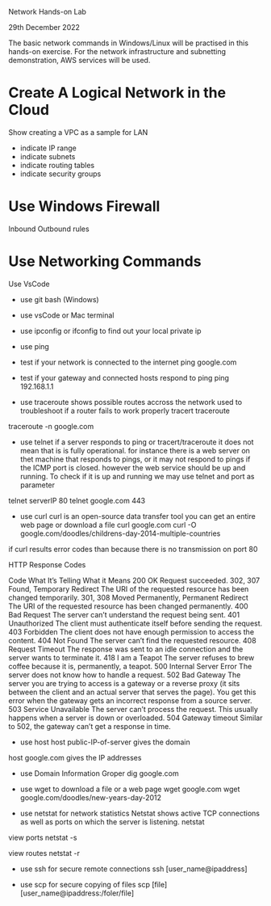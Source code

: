 Network 
Hands-on Lab

29th December 2022

The basic network commands in Windows/Linux will be practised in this hands-on exercise.
For the network infrastructure and subnetting demonstration, AWS services will be used.


# Create A Logical Network in the Cloud

Show creating a VPC as a sample for LAN
- indicate IP range
- indicate subnets
- indicate routing tables
- indicate security groups

# Use Windows Firewall

Inbound
Outbound rules


# Use Networking Commands

Use VsCode 
- use git bash (Windows)
- use vsCode or Mac terminal

- use ipconfig or ifconfig to find out your local private ip


- use ping
- test if your network is connected to the internet
ping google.com 
- test if your gateway and connected hosts respond to ping
ping 192.168.1.1

- use traceroute
shows possible routes accross the network
used to troubleshoot if a router fails to work properly
tracert
traceroute

traceroute -n google.com


- use telnet
if a server responds to ping or tracert/traceroute it does not mean that is is fully operational.
for instance there is a web server on thet machine that responds to pings, or it may not respond to pings if the ICMP port is closed. however the web service should be up and running. To check if it is up and running we may use telnet and port as parameter

telnet serverIP 80
telnet google.com 443


- use curl
curl is an open-source data transfer tool
you can get an entire web page or download a file
curl google.com
curl -O google.com/doodles/childrens-day-2014-multiple-countries

if curl results error codes than 
because there is no transmission on port 80


HTTP Response Codes

Code	What It’s Telling	What it Means
200	OK	Request succeeded.
302, 307	Found, Temporary Redirect	The URI of the requested resource has been changed temporarily.
301, 308	Moved Permanently, Permanent Redirect	The URI of the requested resource has been changed permanently.
400	Bad Request	The server can’t understand the request being sent.
401	Unauthorized	The client must authenticate itself before sending the request.
403	Forbidden	The client does not have enough permission to access the content.
404	Not Found	The server can’t find the requested resource.
408	Request Timeout	The response was sent to an idle connection and the server wants to terminate it.
418	I am a Teapot	The server refuses to brew coffee because it is, permanently, a teapot.
500	Internal Server Error	The server does not know how to handle a request.
502	Bad Gateway	The server you are trying to access is a gateway or a reverse proxy (it sits between the client and an actual server that serves the page). You get this error when the gateway gets an incorrect response from a source server.
503	Service Unavailable	The server can’t process the request. This usually happens when a server is down or overloaded.
504	Gateway timeout	Similar to 502, the gateway can’t get a response in time.


- use host
host public-IP-of-server
gives the domain

host google.com
gives the IP addresses

- use Domain Information Groper
dig google.com


- use wget to download a file or a web page
wget google.com
wget google.com/doodles/new-years-day-2012


- use netstat for network statistics
Netstat shows active TCP connections as well as ports on which the server is listening.
netstat


view ports
netstat -s

view routes
netstat -r

- use ssh for secure remote connections
ssh [user_name@ipaddress]

- use scp for secure copying of files
scp [file] [user_name@ipaddress:/foler/file]

